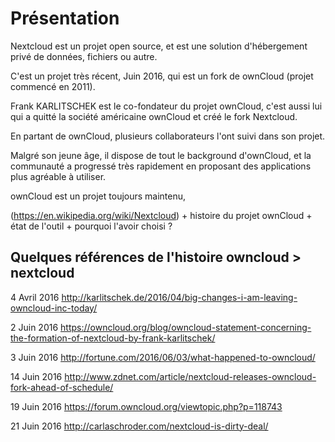 # Présentation

Nextcloud est un projet open source, 
et est une solution d'hébergement privé de données, fichiers ou autre.

C'est un projet très récent, Juin 2016, 
qui est un fork de ownCloud (projet commencé en 2011).

Frank KARLITSCHEK est le co-fondateur du projet ownCloud, 
c'est aussi lui qui a quitté la société américaine ownCloud
et créé le fork Nextcloud.

En partant de ownCloud, 
plusieurs collaborateurs l'ont suivi dans son projet.


Malgré son jeune âge, il dispose de tout le background d'ownCloud,
et la communauté a progressé très rapidement 
en proposant des applications plus agréable à utiliser.

ownCloud est un projet toujours maintenu, 

(https://en.wikipedia.org/wiki/Nextcloud)
    + histoire du projet ownCloud
    + état de l'outil
    + pourquoi l'avoir choisi ?

## Quelques références de l'histoire owncloud > nextcloud

4 Avril 2016
http://karlitschek.de/2016/04/big-changes-i-am-leaving-owncloud-inc-today/

2 Juin 2016
https://owncloud.org/blog/owncloud-statement-concerning-the-formation-of-nextcloud-by-frank-karlitschek/

3 Juin 2016
http://fortune.com/2016/06/03/what-happened-to-owncloud/

14 Juin 2016
http://www.zdnet.com/article/nextcloud-releases-owncloud-fork-ahead-of-schedule/

19 Juin 2016
https://forum.owncloud.org/viewtopic.php?p=118743

21 Juin 2016
http://carlaschroder.com/nextcloud-is-dirty-deal/

